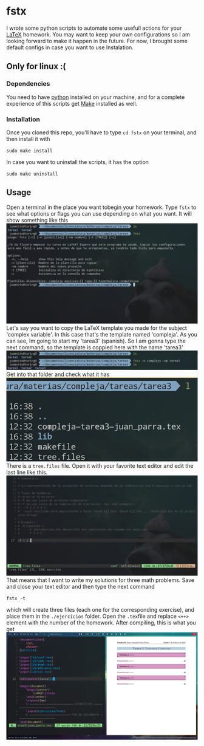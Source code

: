 # fstx

I wrote some python scripts to automate some usefull actions for your [LaTeX](https://www.latex-project.org/) homework. You may want to keep your own configurations so I am looking forward to make it happen in the future. For now, I brought some default configs in case you want to use Instalation.

## Only for linux :(
 
### Dependencies
You need to have [python](https://www.python.org/) installed on your machine, and for a complete experience of this scripts get [Make](https://www.gnu.org/software/make/) installed as well.

### Installation
Once you cloned this repo, you'll have to type `cd fstx` on your terminal, and then install it with
```
sudo make install
```
In case you want to uninstall the scripts, it has the option
```
sudo make uninstall
```
## Usage
Open a terminal in the place you want tobegin your homework. Type `fstx` to see what options or flags you can use depending on what you want. It will show something like this
![img1](img/run_fstx.png)
Let's say you want to copy the LaTeX template you made for the subject 'complex variable'. In this  case that's the template named 'compleja'. 
As you can see, Im going to start my 'tarea3' (spanish). So I am gonna type the next command, so the template is coppied here with the name 'tarea3'
![img1](img/first_project_1.png)
Get into that folder and check what it has 
![img](img/first_project_2.png)
There is a `tree.files` file. Open it with your favorite text editor and edit the last line like this. 
![img](img/tree_editing.png)
That means that I want to write my solutions for three math problems.
Save and close your text editor and then type the next command
```
fstx -t
```
which will create three files (each one for the corresponding exercise), and place them in the `./ejercicios` folder.
Open the `.tex`file and replace `<++>` element with the number of the homework. After compiling, this is what you get
![img](img/compile.png)